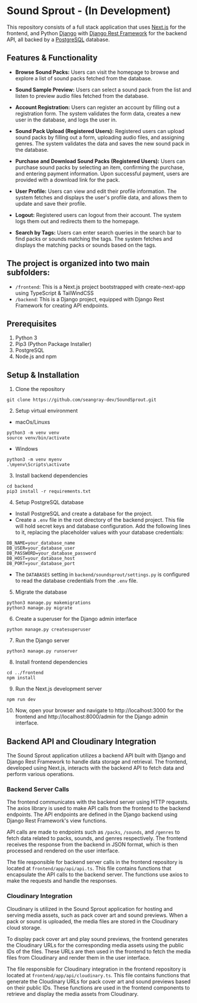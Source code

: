 # Sound Sprout - (In Development)

This repository consists of a full stack application that uses [Next.js](https://nextjs.org/) for the frontend, and Python [Django](https://www.djangoproject.com/) with [Django Rest Framework](https://www.django-rest-framework.org/) for the backend API, all backed by a [PostgreSQL](https://www.postgresql.org/) database.

## Features & Functionality

- **Browse Sound Packs:** Users can visit the homepage to browse and explore a list of sound packs fetched from the database.

- **Sound Sample Preview:** Users can select a sound pack from the list and listen to preview audio files fetched from the database.

- **Account Registration:** Users can register an account by filling out a registration form. The system validates the form data, creates a new user in the database, and logs the user in.

- **Sound Pack Upload (Registered Users):** Registered users can upload sound packs by filling out a form, uploading audio files, and assigning genres. The system validates the data and saves the new sound pack in the database.

- **Purchase and Download Sound Packs (Registered Users):** Users can purchase sound packs by selecting an item, confirming the purchase, and entering payment information. Upon successful payment, users are provided with a download link for the pack.

- **User Profile:** Users can view and edit their profile information. The system fetches and displays the user's profile data, and allows them to update and save their profile.

- **Logout:** Registered users can logout from their account. The system logs them out and redirects them to the homepage.

- **Search by Tags:** Users can enter search queries in the search bar to find packs or sounds matching the tags. The system fetches and displays the matching packs or sounds based on the tags.

## The project is organized into two main subfolders:

- `/frontend`: This is a Next.js project bootstrapped with create-next-app using TypeScript & TailWindCSS
- `/backend`: This is a Django project, equipped with Django Rest Framework for creating API endpoints.

## Prerequisites

1. Python 3
2. Pip3 (Python Package Installer)
3. PostgreSQL
4. Node.js and npm

## Setup & Installation

1. Clone the repository

```
git clone https://github.com/seangray-dev/SoundSprout.git
```

2. Setup virtual environment

- macOs/Linuxs

```
python3 -m venv venv
source venv/bin/activate
```

- Windows

```
python3 -m venv myenv
.\myenv\Scripts\activate
```

3. Install backend dependencies

```
cd backend
pip3 install -r requirements.txt
```

4. Setup PostgreSQL database

- Install PostgreSQL and create a database for the project.
- Create a `.env` file in the root directory of the backend project. This file will hold secret keys and database configuration. Add the following lines to it, replacing the placeholder values with your database credentials:

```
DB_NAME=your_database_name
DB_USER=your_database_user
DB_PASSWORD=your_database_password
DB_HOST=your_database_host
DB_PORT=your_database_port
```

- The `DATABASES` setting in `backend/soundsprout/settings.py` is configured to read the database credentials from the `.env` file.

5. Migrate the database

```
python3 manage.py makemigrations
python3 manage.py migrate
```

6. Create a superuser for the Django admin interface

```
python manage.py createsuperuser
```

7. Run the Django server

```
python3 manage.py runserver
```

8. Install frontend dependencies

```
cd ../frontend
npm install
```

9. Run the Next.js development server

```
npm run dev
```

10. Now, open your browser and navigate to http://localhost:3000 for the frontend and http://localhost:8000/admin for the Django admin interface.

## Backend API and Cloudinary Integration

The Sound Sprout application utilizes a backend API built with Django and Django Rest Framework to handle data storage and retrieval. The frontend, developed using Next.js, interacts with the backend API to fetch data and perform various operations.

### Backend Server Calls

The frontend communicates with the backend server using HTTP requests. The axios library is used to make API calls from the frontend to the backend endpoints. The API endpoints are defined in the Django backend using Django Rest Framework's view functions.

API calls are made to endpoints such as `/packs`, `/sounds`, and `/genres` to fetch data related to packs, sounds, and genres respectively. The frontend receives the response from the backend in JSON format, which is then processed and rendered on the user interface.

The file responsible for backend server calls in the frontend repository is located at `frontend/app/api/api.ts`. This file contains functions that encapsulate the API calls to the backend server. The functions use axios to make the requests and handle the responses.

### Cloudinary Integration

Cloudinary is utilized in the Sound Sprout application for hosting and serving media assets, such as pack cover art and sound previews. When a pack or sound is uploaded, the media files are stored in the Cloudinary cloud storage.

To display pack cover art and play sound previews, the frontend generates the Cloudinary URLs for the corresponding media assets using the public IDs of the files. These URLs are then used in the frontend to fetch the media files from Cloudinary and render them in the user interface.

The file responsible for Cloudinary integration in the frontend repository is located at `frontend/app/api/cloudinary.ts`. This file contains functions that generate the Cloudinary URLs for pack cover art and sound previews based on their public IDs. These functions are used in the frontend components to retrieve and display the media assets from Cloudinary.
